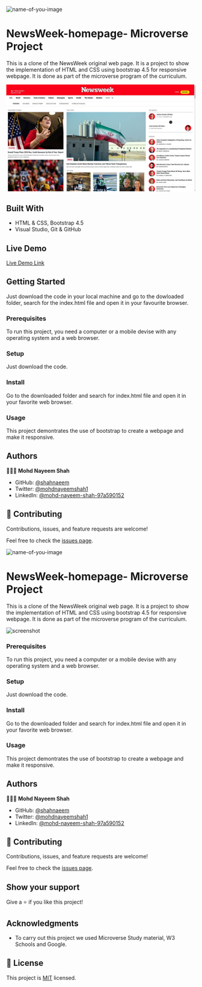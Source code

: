 
![name-of-you-image](https://img.shields.io/badge/Microverse-blueviolet)

# NewsWeek-homepage- Microverse Project

This is a clone of the NewsWeek original web page. It is a project to show the implementation of HTML and CSS using bootstrap 4.5 for responsive webpage. It is done as part of the microverse program of the curriculum.

![screenshot](./screenshot.jpeg)


## Built With

- HTML & CSS, Bootstrap 4.5
- Visual Studio, Git & GitHub


## Live Demo

[Live Demo Link](https://shahnaeem.github.io/NewsWeekWebpage-clone/)


## Getting Started

Just download the code in your local machine and go to the dowloaded folder, search for the index.html file and open it in your favourite browser.

### Prerequisites
To run this project, you need a computer or a mobile devise with any operating system and a web browser.
### Setup
Just download the code.
### Install
Go to the downloaded folder and search for index.html file and open it in your favorite web browser.
### Usage
This project demontrates the use of bootstrap to create a webpage and make it responsive.


## Authors

👨🏻‍💻 **Mohd Nayeem Shah**
- GitHub: [@shahnaeem](https://github.com/shahnaeem)
- Twitter: [@mohdnayeemshah1](https://twitter.com/MOHDNAYEEMSHAH1)
- LinkedIn: [@mohd-nayeem-shah-97a590152](https://linkedin.com/in/mohd-nayeem-shah-97a590152)


## 🤝 Contributing

Contributions, issues, and feature requests are welcome!

Feel free to check the [issues page](https://github.com/shahnaeem/NewsWeekWebpage-clone/issues).


![name-of-you-image](https://img.shields.io/badge/Microverse-blueviolet)

# NewsWeek-homepage- Microverse Project

This is a clone of the NewsWeek original web page. It is a project to show the implementation of HTML and CSS using bootstrap 4.5 for responsive webpage. It is done as part of the microverse program of the curriculum.

![screenshot](./screenshot.png)

### Prerequisites
To run this project, you need a computer or a mobile devise with any operating system and a web browser.
### Setup
Just download the code.
### Install
Go to the downloaded folder and search for index.html file and open it in your favorite web browser.
### Usage
This project demontrates the use of bootstrap to create a webpage and make it responsive.


## Authors

👨🏻‍💻 **Mohd Nayeem Shah**
- GitHub: [@shahnaeem](https://github.com/shahnaeem)
- Twitter: [@mohdnayeemshah1](https://twitter.com/MOHDNAYEEMSHAH1)
- LinkedIn: [@mohd-nayeem-shah-97a590152](https://linkedin.com/in/mohd-nayeem-shah-97a590152)


## 🤝 Contributing

Contributions, issues, and feature requests are welcome!

Feel free to check the [issues page](https://github.com/shahnaeem/NewsWeekWebpage-clone/issues).


## Show your support

Give a ⭐️ if you like this project!


## Acknowledgments

- To carry out this project we used Microverse Study material, W3 Schools and Google.


## 📝 License

This project is [MIT](license.md/) licensed.
